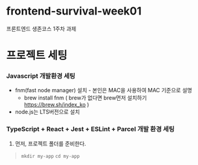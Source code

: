 # frontend-survival-week01

프론트엔드 생존코스 1주차 과제

# 프로젝트 세팅

### Javascript 개발환경 세팅
* fnm(fast node manager) 설치 - 본인은 MAC을 사용하여 MAC 기준으로 설명
  * brew install fnm ( brew가 없다면 brew먼저 설치하기 <https://brew.sh/index_ko> )
* node.js는 LTS버전으로 설치

### TypeScript + React + Jest + ESLint + Parcel 개발 환경 세팅

1. 먼저, 프로젝트 폴더를 준비한다.
>    ```mkdir my-app```
>    ```cd my-app```

